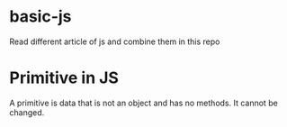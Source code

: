 # basic-js
Read different article of js and combine them in this repo


# Primitive in JS
A primitive is data that is not an object and has no methods. It cannot be changed. 